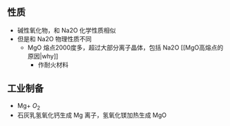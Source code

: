 ## 性质
- 碱性氧化物，和 Na2O 化学性质相似
- 但是和 Na2O 物理性质不同 
	- MgO 熔点2000度多，超过大部分离子晶体，包括 Na2O [[MgO高熔点的原因|why]] 
		- 作耐火材料
## 工业制备
- Mg+ $O_2$
- 石灰乳氢氧化钙生成 Mg 离子，氢氧化镁加热生成 MgO